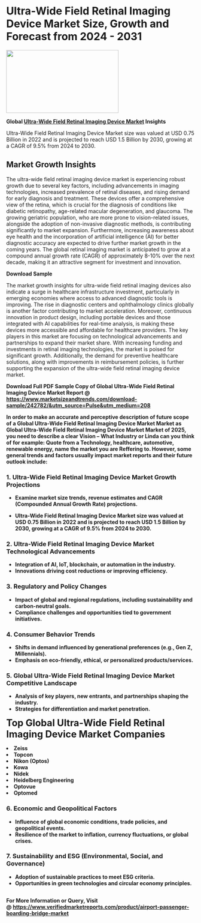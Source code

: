 <H1>Ultra-Wide Field Retinal Imaging Device Market Size, Growth and Forecast from 2024 - 2031</H1><img class="aligncenter size-medium wp-image-584254" src="https://thirdeyenews.in/wp-content/uploads/2024/09/Global-Market-Research-300x168.jpeg" alt="" width="300" height="168" /><p><strong>Global&nbsp;<a href="https://www.marketsizeandtrends.com/download-sample/242782/&amp;utm_source=Pulse&amp;utm_medium=208">Ultra-Wide Field Retinal Imaging Device Market</a> Insights</strong></p><p>Ultra-Wide Field Retinal Imaging Device Market size was valued at USD 0.75 Billion in 2022 and is projected to reach USD 1.5 Billion by 2030, growing at a CAGR of 9.5% from 2024 to 2030.</p><p><h2>Market Growth Insights</h2> <p>The ultra-wide field retinal imaging device market is experiencing robust growth due to several key factors, including advancements in imaging technologies, increased prevalence of retinal diseases, and rising demand for early diagnosis and treatment. These devices offer a comprehensive view of the retina, which is crucial for the diagnosis of conditions like diabetic retinopathy, age-related macular degeneration, and glaucoma. The growing geriatric population, who are more prone to vision-related issues, alongside the adoption of non-invasive diagnostic methods, is contributing significantly to market expansion. Furthermore, increasing awareness about eye health and the incorporation of artificial intelligence (AI) for better diagnostic accuracy are expected to drive further market growth in the coming years. The global retinal imaging market is anticipated to grow at a compound annual growth rate (CAGR) of approximately 8-10% over the next decade, making it an attractive segment for investment and innovation.</p> <p><strong>Download Sample</strong></p> <p>The market growth insights for ultra-wide field retinal imaging devices also indicate a surge in healthcare infrastructure investment, particularly in emerging economies where access to advanced diagnostic tools is improving. The rise in diagnostic centers and ophthalmology clinics globally is another factor contributing to market acceleration. Moreover, continuous innovation in product design, including portable devices and those integrated with AI capabilities for real-time analysis, is making these devices more accessible and affordable for healthcare providers. The key players in this market are focusing on technological advancements and partnerships to expand their market share. With increasing funding and investments in retinal imaging technologies, the market is poised for significant growth. Additionally, the demand for preventive healthcare solutions, along with improvements in reimbursement policies, is further supporting the expansion of the ultra-wide field retinal imaging device market.</p> <p><strong></p><p><span class=""><strong>Download Full PDF Sample Copy of Global Ultra-Wide Field Retinal Imaging Device Market Report</strong> @ <a href="https://www.marketsizeandtrends.com/download-sample/242782/&amp;utm_source=Pulse&amp;utm_medium=208" target="_blank">https://www.marketsizeandtrends.com/download-sample/242782/&amp;utm_source=Pulse&amp;utm_medium=208</a></span></p><p>In order to make an accurate and perceptive description of future scope of a Global&nbsp;Ultra-Wide Field Retinal Imaging Device Market Market as Global&nbsp;Ultra-Wide Field Retinal Imaging Device Market Market of 2025, you need to describe a clear Vision &ndash; What Industry or Linda can you think of for example: Quote from a Technology, healthcare, automotive, renewable energy, name the market you are Reffering to. However, some general trends and factors usually impact market reports and their future outlook include:</p><h3>1.&nbsp;<strong>Ultra-Wide Field Retinal Imaging Device Market Growth Projections</strong></h3><ul><li>Examine market size trends, revenue estimates and CAGR (Compounded Annual Growth Rate) projections.</li><li><p>Ultra-Wide Field Retinal Imaging Device Market size was valued at USD 0.75 Billion in 2022 and is projected to reach USD 1.5 Billion by 2030, growing at a CAGR of 9.5% from 2024 to 2030.</p></li></ul><h3>2.&nbsp;<strong>Ultra-Wide Field Retinal Imaging Device Market Technological Advancements</strong></h3><ul><li>Integration of AI, IoT, blockchain, or automation in the industry.</li><li>Innovations driving cost reductions or improving efficiency.</li></ul><h3>3.&nbsp;<strong>Regulatory and Policy Changes</strong></h3><ul><li>Impact of global and regional regulations, including sustainability and carbon-neutral goals.</li><li>Compliance challenges and opportunities tied to government initiatives.</li></ul><h3>4.&nbsp;<strong>Consumer Behavior Trends</strong></h3><ul><li>Shifts in demand influenced by generational preferences (e.g., Gen Z, Millennials).</li><li>Emphasis on eco-friendly, ethical, or personalized products/services.</li></ul><h3>5.&nbsp;<strong>Global Ultra-Wide Field Retinal Imaging Device Market Competitive Landscape</strong></h3><ul><li>Analysis of key players, new entrants, and partnerships shaping the industry.</li><li>Strategies for differentiation and market penetration.</li></ul><p data-pm-slice="1 1 []"><span style="color: inherit; font-family: inherit; font-size: 25px;">Top Global Ultra-Wide Field Retinal Imaging Device Market Companies</span></p><div class="" data-test-id=""><p><li>Zeiss</li><li> Topcon</li><li> Nikon (Optos)</li><li> Kowa</li><li> Nidek</li><li> Heidelberg Engineering</li><li> Optovue</li><li> Optomed</li></p></div><h3>6.&nbsp;<strong>Economic and Geopolitical Factors</strong></h3><ul><li>Influence of global economic conditions, trade policies, and geopolitical events.</li><li>Resilience of the market to inflation, currency fluctuations, or global crises.</li></ul><h3>7.&nbsp;<strong>Sustainability and ESG (Environmental, Social, and Governance)</strong></h3><ul><li>Adoption of sustainable practices to meet ESG criteria.</li><li>Opportunities in green technologies and circular economy principles.</li></ul><h2><strong style="font-size: 14px;">For More Information or Query, Visit @&nbsp;</strong><a style="background-color: #ffffff; font-size: 14px;" href="https://www.marketsizeandtrends.com/report/ultra-wide-field-retinal-imaging-device-market/" target="_blank">https://www.verifiedmarketreports.com/product/airport-passenger-boarding-bridge-market</a></h2>
